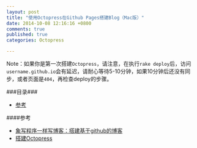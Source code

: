 ```yaml
---
layout: post
title: "使用Octopress在Github Pages搭建Blog（Mac版）"
date: 2014-10-08 12:16:16 +0800
comments: true
published: true
categories: Octopress

---
```

Note：如果你是第一次搭建`Octopress`，请注意，在执行`rake deploy`后，访问`username.github.io`会有延迟，请耐心等待5-10分钟，如果10分钟后还没有同步，或者页面是`404`，再检查deploy的步骤。

<!-- more -->

###目录###
* [参考](#1)


####<a id="1"></a>参考
* [象写程序一样写博客：搭建基于github的博客](http://blog.devtang.com/blog/2012/02/10/setup-blog-based-on-github/)
* [搭建Octopress](http://stormzhang.github.io/other/2012/11/21/use-octopress-to-write-blog/)

